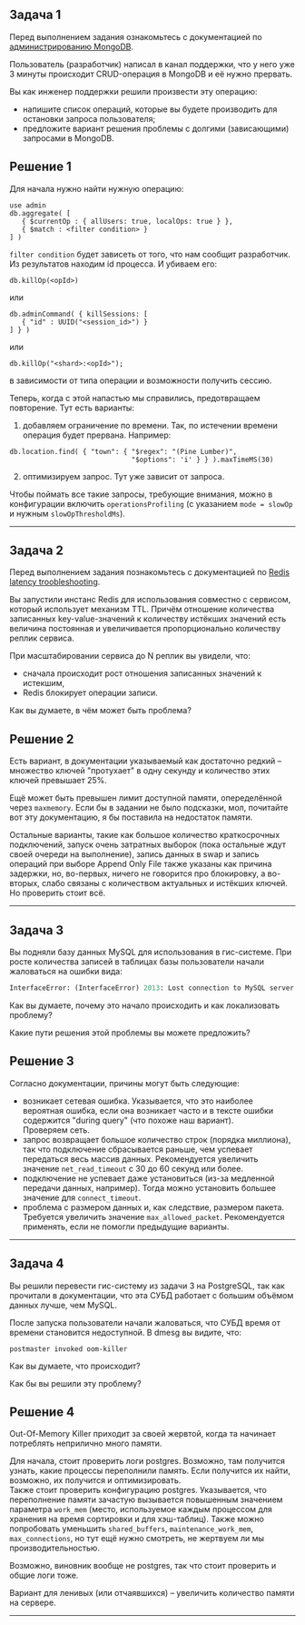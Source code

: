 ## Задача 1

Перед выполнением задания ознакомьтесь с документацией по [администрированию MongoDB](https://docs.mongodb.com/manual/administration/).

Пользователь (разработчик) написал в канал поддержки, что у него уже 3 минуты происходит CRUD-операция в MongoDB и её 
нужно прервать. 

Вы как инженер поддержки решили произвести эту операцию:

- напишите список операций, которые вы будете производить для остановки запроса пользователя;
- предложите вариант решения проблемы с долгими (зависающими) запросами в MongoDB.

## Решение 1

Для начала нужно найти нужную операцию:

```
use admin
db.aggregate( [
   { $currentOp : { allUsers: true, localOps: true } },
   { $match : <filter condition> }
] )
```
`filter condition` будет зависеть от того, что нам сообщит разработчик.<br/>
Из результатов находим id процесса. И убиваем его:
```
db.killOp(<opId>)
```
или
```
db.adminCommand( { killSessions: [
   { "id" : UUID("<session_id>") }
] } )
```
или
```
db.killOp("<shard>:<opId>");
```
в зависимости от типа операции и возможности получить сессию.

Теперь, когда с этой напастью мы справились, предотвращаем повторение. Тут есть варианты:

1. добавляем ограничение по времени. Так, по истечении времени операция будет прервана. Например:
```
db.location.find( { "town": { "$regex": "(Pine Lumber)",
                              "$options": 'i' } } ).maxTimeMS(30)
```
2. оптимизируем запрос. Тут уже зависит от запроса.

Чтобы поймать все такие запросы, требующие внимания, можно в конфигурации включить `operationsProfiling` (с указанием `mode = slowOp` и нужным `slowOpThresholdMs`).

---


## Задача 2

Перед выполнением задания познакомьтесь с документацией по [Redis latency troobleshooting](https://redis.io/topics/latency).

Вы запустили инстанс Redis для использования совместно с сервисом, который использует механизм TTL. 
Причём отношение количества записанных key-value-значений к количеству истёкших значений есть величина постоянная и
увеличивается пропорционально количеству реплик сервиса. 

При масштабировании сервиса до N реплик вы увидели, что:

- сначала происходит рост отношения записанных значений к истекшим,
- Redis блокирует операции записи.

Как вы думаете, в чём может быть проблема?

## Решение 2

Есть вариант, в документации указываемый как достаточно редкий – множество ключей "протухает" в одну секунду и количество этих ключей превышает 25%.

Ещё может быть превышен лимит доступной памяти, опеределённой через `maxmemory`. Если бы в задании не было подсказки, мол, почитайте вот эту документацию, я бы поставила на недостаток памяти.

Остальные варианты, такие как большое количество краткосрочных подключений, запуск очень затратных выборок (пока остальные ждут своей очереди на выполнение), запись данных в swap и запись операций при выборе Append Only File также указаны как причина задержки, но, во-первых, ничего не говорится про блокировку, а во-вторых, слабо связаны с количеством актуальных и истёкших ключей. Но проверить стоит всё.

---
 
## Задача 3

Вы подняли базу данных MySQL для использования в гис-системе. При росте количества записей в таблицах базы
пользователи начали жаловаться на ошибки вида:
```python
InterfaceError: (InterfaceError) 2013: Lost connection to MySQL server during query u'SELECT..... '
```

Как вы думаете, почему это начало происходить и как локализовать проблему?

Какие пути решения этой проблемы вы можете предложить?

## Решение 3

Согласно документации, причины могут быть следующие:
* возникает сетевая ошибка. Указывается, что это наиболее вероятная ошибка, если она возникает часто и в тексте ошибки содержится "during query" (что похоже наш вариант).<br/>
Проверяем сеть.
* запрос возвращает большое количество строк (порядка миллиона), так что подключение сбрасывается раньше, чем успевает передаться весь массив данных. Рекомендуется увеличить значение `net_read_timeout` с 30 до 60 секунд или более.
* подключение не успевает даже установиться (из-за медленной передачи данных, например). Тогда можно установить большее значение для `connect_timeout`.
* проблема с размером данных и, как следствие, размером пакета. Требуется увеличить значение `max_allowed_packet`. Рекомендуется применять, если не помогли предыдущие варианты. 

---

## Задача 4


Вы решили перевести гис-систему из задачи 3 на PostgreSQL, так как прочитали в документации, что эта СУБД работает с 
большим объёмом данных лучше, чем MySQL.

После запуска пользователи начали жаловаться, что СУБД время от времени становится недоступной. В dmesg вы видите, что:

`postmaster invoked oom-killer`

Как вы думаете, что происходит?

Как бы вы решили эту проблему?

## Решение 4

Out-Of-Memory Killer приходит за своей жервтой, когда та начинает потреблять неприлично много памяти. 

Для начала, стоит проверить логи postgres. Возможно, там получится узнать, какие процессы переполнили память. Если получится их найти, возможно, их получится и оптимизировать.<br/>
Также стоит проверить конфигурацию postgres. Указывается, что переполнение памяти зачастую вызывается повышенным значением параметра `work_mem` (место, используемое каждым процессом для хранения на время сортировки и для хэш-таблиц). Также можно попробовать уменьшить `shared_buffers`, `maintenance_work_mem`, `max_connections`, но тут ещё нужно смотреть, не жертвуем ли мы производительностью.

Возможно, виновник вообще не postgres, так что стоит проверить и общие логи тоже.

Вариант для ленивых (или отчаявшихся) – увеличить количество памяти на сервере.

---